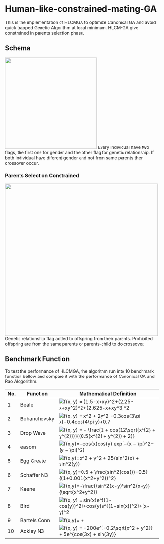 # Human-like-constrained-mating-GA
This is the implementation of HLCMGA to optimize Canonical GA and avoid quick trapped Genetic Algorithm at local minimum. HLCM-GA give constrained in parents selection phase.

## Schema
<img src="https://i.ibb.co/1vtzWv9/flag.png" width="300" />
Every individual have two flags, the first one for gender and the other flag for genetic relationship. 
If both individual have diferent gender and not from same parents then crossover occur.

### Parents Selection Constrained
<img src="https://i.ibb.co/mhhxmzn/family-Tree.png" width="500" />
Genetic relationship flag added to offspring from their parents. Prohibited offspring are from the same parents or parents-child to do crossover.

## Benchmark Function
To test the performance of HLCMGA, the algorithm run into 10 benchmark function bellow and compare it with the performance of Canonical GA and Rao Alogorithm. 

|No.             |Function        |Mathematical Definition        |
|----------------|----------------|---------------|
|1               |Beale|<img src="https://i.upmath.me/svg/f(x%2C%20y)%20%3D%20(1.5-x%2Bxy)%5E2%2B(2.25-x%2Bxy%5E2)%5E2%2B(2.625-x%2Bxy%5E3)%5E2" alt="f(x, y) = (1.5-x+xy)^2+(2.25-x+xy^2)^2+(2.625-x+xy^3)^2" />|
|2               |Bohanchevsky|<img src="https://i.upmath.me/svg/f(x%2C%20y)%20%3D%20x%5E2%20%2B%202y%5E2%20-0.3cos(3%5Cpi%20x)-0.4cos(4%5Cpi%20y)%2B0.7" alt="f(x, y) = x^2 + 2y^2 -0.3cos(3\pi x)-0.4cos(4\pi y)+0.7" />|
|3               |Drop Wave|<img src="https://i.upmath.me/svg/f(x%2C%20y)%20%3D%20-%20%5Cfrac%7B1%20%2B%20cos(12%5Csqrt%7Bx%5E%7B2%7D%20%2B%20y%5E%7B2%7D%7D)%7D%7B(0.5(x%5E%7B2%7D%20%2B%20y%5E%7B2%7D)%20%2B%202)%7D" alt="f(x, y) = - \frac{1 + cos(12\sqrt{x^{2} + y^{2}})}{(0.5(x^{2} + y^{2}) + 2)}" />|
|4               |easom|<img src="https://i.upmath.me/svg/f(x%2Cy)%3D%E2%88%92cos(x)cos(y)%20exp(%E2%88%92(x%20%E2%88%92%20%5Cpi)%5E2%E2%88%92(y%20%E2%88%92%20%5Cpi)%5E2)" alt="f(x,y)=−cos(x)cos(y) exp(−(x − \pi)^2−(y − \pi)^2)" />|
|5               |Egg Create|<img src="https://i.upmath.me/svg/f(x%2Cy)%3Dx%5E2%20%2B%20y%5E2%20%2B%2025(sin%5E2(x)%20%2B%20sin%5E2(y))" alt="f(x,y)=x^2 + y^2 + 25(sin^2(x) + sin^2(y))" />|
|6               |Schaffer N3|<img src="https://i.upmath.me/svg/f(x%2C%20y)%3D0.5%20%2B%20%5Cfrac%7Bsin%5E2(cos(%7Cx%5E2-y%5E2%7C))-0.5%7D%7B(1%2B0.001(x%5E2%2By%5E2))%5E2%7D" alt="f(x, y)=0.5 + \frac{sin^2(cos())-0.5}{(1+0.001(x^2+y^2))^2}" />|
|7               |Kaene|<img src="https://i.upmath.me/svg/f(x%2Cy)%3D-%5Cfrac%7B%5Csin%5E2(x-y)%5Csin%5E2(x%2By)%7D%7B%5Csqrt%7Bx%5E2%2By%5E2%7D%7D" alt="f(x,y)=-\frac{\sin^2(x-y)\sin^2(x+y)}{\sqrt{x^2+y^2}}" />|
|8               |Bird|<img src="https://i.upmath.me/svg/f(x%2C%20y)%20%3D%20sin(x)e%5E%7B(1-cos(y))%5E2%7D%2Bcos(y)e%5E%7B(1-sin(x))%5E2%7D%2B(x-y)%5E2" alt="f(x, y) = sin(x)e^{(1-cos(y))^2}+cos(y)e^{(1-sin(x))^2}+(x-y)^2" />|
|9               |Bartels Conn          |<img src="https://i.upmath.me/svg/f(x%2Cy)%3D%7Cx%5E2%20%2B%20y%5E2%20%2B%20xy%7C%20%2B%20%7Csin(x)%7C%20%2B%20%7Ccos(y)%7C" alt="f(x,y)= + " />|
|10              |Ackley N3          | <img src="https://i.upmath.me/svg/f(x%2C%20y)%20%3D%20-200e%5E%7B-0.2%5Csqrt%7Bx%5E2%20%2B%20y%5E2%7D%7D%20%2B%205e%5E%7Bcos(3x)%20%2B%20sin(3y)%7D" alt="f(x, y) = -200e^{-0.2\sqrt{x^2 + y^2}} + 5e^{cos(3x) + sin(3y)}" /> |

